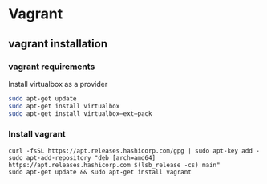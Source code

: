 # Vagrant

## vagrant installation

### vagrant requirements
Install virtualbox as a provider
```bash
sudo apt-get update
sudo apt-get install virtualbox
sudo apt-get install virtualbox—ext–pack
```

### Install vagrant
```
curl -fsSL https://apt.releases.hashicorp.com/gpg | sudo apt-key add -
sudo apt-add-repository "deb [arch=amd64] https://apt.releases.hashicorp.com $(lsb_release -cs) main"
sudo apt-get update && sudo apt-get install vagrant
```
